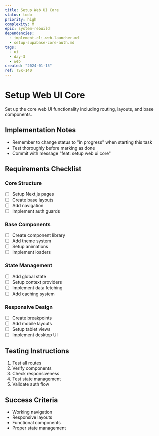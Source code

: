 ```yaml
---
title: Setup Web UI Core
status: todo
priority: high
complexity: M
epic: system-rebuild
dependencies:
  - implement-cli-web-launcher.md
  - setup-supabase-core-auth.md
tags:
  - ui
  - day-3
  - web
created: "2024-01-15"
ref: TSK-140
---
```


# Setup Web UI Core

Set up the core web UI functionality including routing, layouts, and base components.

## Implementation Notes

- Remember to change status to "in progress" when starting this task
- Test thoroughly before marking as done
- Commit with message "feat: setup web ui core"

## Requirements Checklist

### Core Structure

- [ ] Setup Next.js pages
- [ ] Create base layouts
- [ ] Add navigation
- [ ] Implement auth guards

### Base Components

- [ ] Create component library
- [ ] Add theme system
- [ ] Setup animations
- [ ] Implement loaders

### State Management

- [ ] Add global state
- [ ] Setup context providers
- [ ] Implement data fetching
- [ ] Add caching system

### Responsive Design

- [ ] Create breakpoints
- [ ] Add mobile layouts
- [ ] Setup tablet views
- [ ] Implement desktop UI

## Testing Instructions

1. Test all routes
2. Verify components
3. Check responsiveness
4. Test state management
5. Validate auth flow

## Success Criteria

- Working navigation
- Responsive layouts
- Functional components
- Proper state management
